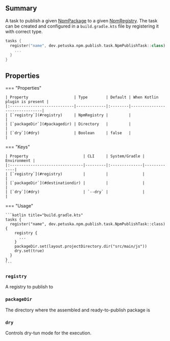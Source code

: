 ## Summary

A task to publish a given [NpmPackage](../configuration/package.md) to a
given [NpmRegistry](../configuration/registry.md).
The task can be created and configured in a `build.gradle.kts` file by registering it with correct type.

```kotlin title="build.gradle.kts"
tasks {
  register("name", dev.petuska.npm.publish.task.NpmPublishTask::class) {
    ...
  }
}
```

## Properties

=== "Properties"

    | Property                    | Type        | Default | When Kotlin plugin is present |
    |:----------------------------|-------------|:--------|-------------------------------|
    | [`registry`](#registry)     | NpmRegistry |         |                               |
    | [`packageDir`](#packagedir) | Directory   |         |                               |
    | [`dry`](#dry)               | Boolean     | false   |                               |

=== "Keys"

    | Property                        | CLI     | System/Gradle | Environment |
    |:--------------------------------|---------|:--------------|-------------|
    | [`registry`](#registry)         |         |               |             |
    | [`packageDir`](#destinationdir) |         |               |             |
    | [`dry`](#dry)                   | `--dry` |               |             |

=== "Usage"

    ```kotlin title="build.gradle.kts"
    tasks {
      register("name", dev.petuska.npm.publish.task.NpmPublishTask::class) {
        registry {
          ...
        }
        packageDir.set(layout.projectDirectory.dir("src/main/js"))
        dry.set(true)
      }
    }
    ```

### `registry`

A registry to publish to

### `packageDir`

The directory where the assembled and ready-to-publish package is

### `dry`

Controls dry-tun mode for the execution.
